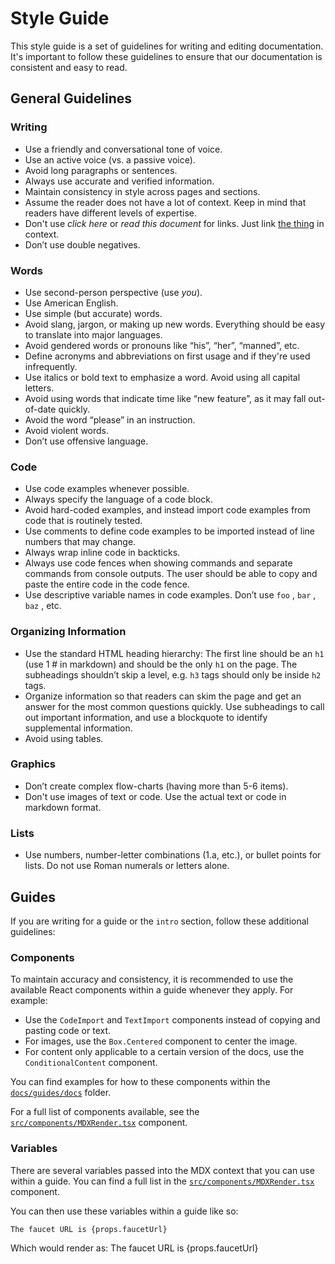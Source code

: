 
# Style Guide

This style guide is a set of guidelines for writing and editing documentation. It's important to follow these guidelines to ensure that our documentation is consistent and easy to read.

## General Guidelines

### Writing

- Use a friendly and conversational tone of voice.
- Use an active voice (vs. a passive voice).
- Avoid long paragraphs or sentences.
- Always use accurate and verified information.
- Maintain consistency in style across pages and sections.
- Assume the reader does not have a lot of context. Keep in mind that readers have different levels of expertise.
- Don't use *click here* or *read this document* for links. Just link [the thing](https://en.wikipedia.org/wiki/The_Thing_(1982_film)) in context.
- Don’t use double negatives.

### Words

- Use second-person perspective (use *you*).
- Use American English.
- Use simple (but accurate) words.
- Avoid slang, jargon, or making up new words. Everything should be easy to translate into major languages.
- Avoid gendered words or pronouns like “his”, “her”, “manned”, etc.
- Define acronyms and abbreviations on first usage and if they're used infrequently.
- Use italics or bold text to emphasize a word. Avoid using all capital letters.
- Avoid using words that indicate time like “new feature”, as it may fall out-of-date quickly.
- Avoid the word “please” in an instruction.
- Avoid violent words.
- Don’t use offensive language.

### Code

- Use code examples whenever possible.
- Always specify the language of a code block.
- Avoid hard-coded examples, and instead import code examples from code that is routinely tested.
- Use comments to define code examples to be imported instead of line numbers that may change.
- Always wrap inline code in backticks.
- Always use code fences when showing commands and separate commands from console outputs. The user should be able to copy and paste the entire code in the code fence.
- Use descriptive variable names in code examples. Don’t use `foo` , `bar` , `baz` , etc.

### Organizing Information

- Use the standard HTML heading hierarchy: The first line should be an `h1` (use 1 # in markdown) and should be the only `h1` on the page. The subheadings shouldn’t skip a level, e.g. `h3` tags should only be inside `h2` tags.
- Organize information so that readers can skim the page and get an answer for the most common questions quickly. Use subheadings to call out important information, and use a blockquote to identify supplemental information.
- Avoid using tables.

### Graphics

- Don’t create complex flow-charts (having more than 5-6 items).
- Don't use images of text or code. Use the actual text or code in markdown format.

### Lists

- Use numbers, number-letter combinations (1.a, etc.), or bullet points for lists. Do not use Roman numerals or letters alone.

## Guides

If you are writing for a guide or the `intro` section, follow these additional guidelines:

### Components

To maintain accuracy and consistency, it is recommended to use the available React components within a guide whenever they apply. For example:

- Use the `CodeImport` and `TextImport` components instead of copying and pasting code or text.
- For images, use the `Box.Centered` component to center the image.
- For content only applicable to a certain version of the docs, use the `ConditionalContent` component.

You can find examples for how to these components within the [`docs/guides/docs`](https://github.com/FuelLabs/docs-hub/tree/master/docs/guides/docs) folder.

For a full list of components available, see the [`src/components/MDXRender.tsx`](https://github.com/FuelLabs/docs-hub/blob/master/src/components/MDXRender.tsx) component.

### Variables

There are several variables passed into the MDX context that you can use within a guide. You can find a full list in the [`src/components/MDXRender.tsx`](https://github.com/FuelLabs/docs-hub/blob/master/src/components/MDXRender.tsx) component.

You can then use these variables within a guide like so:

```mdx
The faucet URL is {props.faucetUrl}
```

Which would render as:
The faucet URL is {props.faucetUrl}

